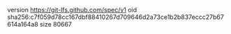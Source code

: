 version https://git-lfs.github.com/spec/v1
oid sha256:c7f059d78cc167dbf88410267d709646d2a73ce1b2b837eccc27b67614a164a8
size 80667
